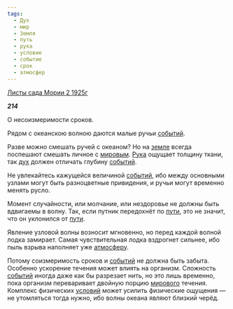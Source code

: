 ```yaml
---
tags:
  - Дух
  - мир
  - Земля
  - путь
  - рука
  - условие
  - событие
  - срок
  - атмосфер
---
```

[Листы сада Мории 2 1925г](https://127.0.0.1:4002/agni/1925)

___214___

О несоизмеримости сроков.   

Рядом с океанскою волною даются малые ручьи [событий](../../../tags/#событие).   

Разве можно смешать ручей с океаном? Но на [земле](../../../tags/#Земля) всегда поспешают смешать личное с [мировым](../../../tags/#[мир](../../../tags/#мир)). [Рука](../../../tags/#рука) ощущает толщину ткани, так [дух](../../../tags/#Дух) должен отличать глубину [событий](../../../tags/#событие).   

Не увлекайтесь кажущейся величиной [событий](../../../tags/#событие), ибо между основными узлами могут быть разноцветные привидения, и ручьи могут временно менять русло.   

Момент случайности, или молчание, или нездоровье не должны быть вдвигаемы в волну. Так, если путник передохнёт по [пути](../../../tags/#путь), это не значит, что он уклонился от [пути](../../../tags/#путь).   

Явление узловой волны возносит мгновенно, но перед каждой волной лодка замирает. Самая чувствительная лодка вздрогнет сильнее, ибо пыль взрыва наполняет уже [атмосферу](../../../tags/#атмосфер).   

Потому соизмеримость сроков и [событий](../../../tags/#событие) не должна быть забыта. Особенно ускорение течения может влиять на организм. Сложность [событий](../../../tags/#событие) иногда даже как бы разрезает нить, но это лишь временно, пока организм переваривает двойную порцию [мирового](../../../tags/#мир) течения. Комплекс физических [условий](../../../tags/#условие) может усилить физические ощущения — не утомляться тогда нужно, ибо волны океана являют близкий черёд.   

